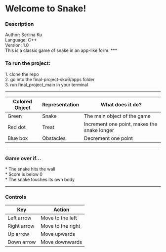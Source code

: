<h1>Welcome to Snake!</h1>

<h3>Description</h3>
Author: Serlina Ku <br>
Language: C++ <br>
Version: 1.0 <br>
This is a classic game of snake in an app-like form.
***
<h3>To run the project:</h3>
1. clone the repo <br>
2. go into the final-project-sku6/apps folder <br>
3. run final_project_main in your terminal <br>

***

| Colored Object | Representation | What does it do? | 
| ------------- | ------------- | ------------- |
| Green  | Snake  | The main object of the game |
| Red dot  | Treat  | Increment one point, makes the snake longer |
| Blue box  | Obstacles  | Decrement one point |

***
<h3>Game over if...</h3>
  * The snake hits the wall <br>
  * Score is below 0 <br>
  * The snake touches its own body <br>
  
 ***
<h3>Controls</h3>

| Key  | Action |
| ------------- | ------------- |
| Left arrow  | Move to the left  |
| Right arrow  | Move to the right  |
| Up arrow  | Move upwards  |
| Down arrow  | Move downwards  |
